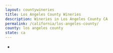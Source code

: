 ```yaml
---
layout: countywineries
title: Los Angeles County Wineries
description: Wineries in Los Angeles County CA
permalink: /california/los-angeles-county/
county: los angeles county
state: ca
---
```

-
